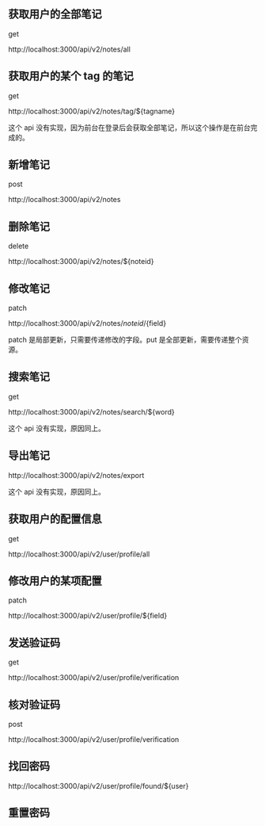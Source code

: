## 获取用户的全部笔记

get

http://localhost:3000/api/v2/notes/all

## 获取用户的某个 tag 的笔记

get

http://localhost:3000/api/v2/notes/tag/${tagname}

这个 api 没有实现，因为前台在登录后会获取全部笔记，所以这个操作是在前台完成的。

## 新增笔记

post

http://localhost:3000/api/v2/notes

## 删除笔记

delete

http://localhost:3000/api/v2/notes/${noteid}

## 修改笔记

patch

http://localhost:3000/api/v2/notes/${noteid}/${field}

patch 是局部更新，只需要传递修改的字段。put 是全部更新，需要传递整个资源。

## 搜索笔记

get

http://localhost:3000/api/v2/notes/search/${word}

这个 api 没有实现，原因同上。

## 导出笔记

http://localhost:3000/api/v2/notes/export

这个 api 没有实现，原因同上。

## 获取用户的配置信息

get

http://localhost:3000/api/v2/user/profile/all

## 修改用户的某项配置

patch

http://localhost:3000/api/v2/user/profile/${field}

## 发送验证码

get

http://localhost:3000/api/v2/user/profile/verification

## 核对验证码

post

http://localhost:3000/api/v2/user/profile/verification

## 找回密码

http://localhost:3000/api/v2/user/profile/found/${user}

## 重置密码